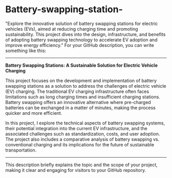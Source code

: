 # Battery-swapping-station-
"Explore the innovative solution of battery swapping stations for electric vehicles (EVs), aimed at reducing charging time and promoting sustainability. This project dives into the design, infrastructure, and benefits of adopting battery swapping technology to accelerate EV adoption and improve energy efficiency."
For your GitHub description, you can write something like this:

---

**Battery Swapping Stations: A Sustainable Solution for Electric Vehicle Charging**

This project focuses on the development and implementation of battery swapping stations as a solution to address the challenges of electric vehicle (EV) charging. The traditional EV charging infrastructure often faces limitations such as long charging times and insufficient charging stations. Battery swapping offers an innovative alternative where pre-charged batteries can be exchanged in a matter of minutes, making the process quicker and more efficient. 

In this project, I explore the technical aspects of battery swapping systems, their potential integration into the current EV infrastructure, and the associated challenges such as standardization, costs, and user adoption. The project also includes a comparative analysis of battery swapping vs. conventional charging and its implications for the future of sustainable transportation. 

---

This description briefly explains the topic and the scope of your project, making it clear and engaging for visitors to your GitHub repository.
